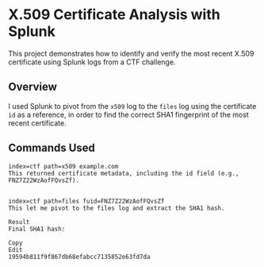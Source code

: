 # X.509 Certificate Analysis with Splunk

This project demonstrates how to identify and verify the most recent X.509 certificate using Splunk logs from a CTF challenge.

## Overview

I used Splunk to pivot from the `x509` log to the `files` log using the certificate `id` as a reference, in order to find the correct SHA1 fingerprint of the most recent certificate.

## Commands Used

```splunk
index=ctf path=x509 example.com
This returned certificate metadata, including the id field (e.g., FNZ7Z22WzAofFQvsZf).


index=ctf path=files fuid=FNZ7Z22WzAofFQvsZf
This let me pivot to the files log and extract the SHA1 hash.

Result
Final SHA1 hash:

Copy
Edit
19594b811f9f867db68efabcc7135852e63fd7da
